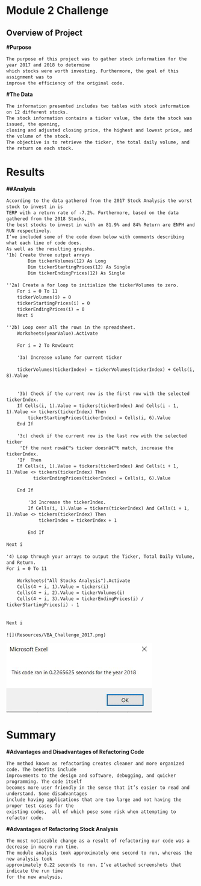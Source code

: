 # Module 2 Challenge

## Overview of Project
**#Purpose**

    The purpose of this project was to gather stock information for the year 2017 and 2018 to determine
    which stocks were worth investing. Furthermore, the goal of this assignment was to 
    improve the efficiency of the original code.

**#The Data**

    The information presented includes two tables with stock information on 12 different stocks. 
    The stock information contains a ticker value, the date the stock was issued, the opening, 
    closing and adjusted closing price, the highest and lowest price, and the volume of the stock. 
    The objective is to retrieve the ticker, the total daily volume, and the return on each stock.

# Results

**##Analysis**

    According to the data gathered from the 2017 Stock Analysis the worst stock to invest in is 
    TERP with a return rate of -7.2%. Furthermore, based on the data gathered from the 2018 Stocks, 
    the best stocks to invest in with an 81.9% and 84% Return are ENPH and RUN respectively. 
    I’ve included some of the code down below with comments describing what each line of code does. 
    As well as the resulting grapshs.
    '1b) Create three output arrays
            Dim tickerVolumes(12) As Long
            Dim tickerStartingPrices(12) As Single
            Dim tickerEndingPrices(12) As Single
    
    ''2a) Create a for loop to initialize the tickerVolumes to zero.
        For i = 0 To 11
        tickerVolumes(i) = 0
        tickerStartingPrices(i) = 0
        tickerEndingPrices(i) = 0
        Next i
        
    ''2b) Loop over all the rows in the spreadsheet.
        Worksheets(yearValue).Activate
    
        For i = 2 To RowCount
    
        '3a) Increase volume for current ticker
        
        tickerVolumes(tickerIndex) = tickerVolumes(tickerIndex) + Cells(i, 8).Value
                
        
        '3b) Check if the current row is the first row with the selected tickerIndex.
        If Cells(i, 1).Value = tickers(tickerIndex) And Cells(i - 1, 1).Value <> tickers(tickerIndex) Then
            tickerStartingPrices(tickerIndex) = Cells(i, 6).Value
        End If
        
        '3c) check if the current row is the last row with the selected ticker
         'If the next rowâ€™s ticker doesnâ€™t match, increase the tickerIndex.
        'If  Then
        If Cells(i, 1).Value = tickers(tickerIndex) And Cells(i + 1, 1).Value <> tickers(tickerIndex) Then
              tickerEndingPrices(tickerIndex) = Cells(i, 6).Value
            
        End If
        
            '3d Increase the tickerIndex.
            If Cells(i, 1).Value = tickers(tickerIndex) And Cells(i + 1, 1).Value <> tickers(tickerIndex) Then
                tickerIndex = tickerIndex + 1
            
            End If
    
    Next i
    
    '4) Loop through your arrays to output the Ticker, Total Daily Volume, and Return.
    For i = 0 To 11
        
        Worksheets("All Stocks Analysis").Activate
        Cells(4 + i, 1).Value = tickers(i)
        Cells(4 + i, 2).Value = tickerVolumes(i)
        Cells(4 + i, 3).Value = tickerEndingPrices(i) / tickerStartingPrices(i) - 1
        
        
    Next i
    
    ![](Resources/VBA_Challenge_2017.png)
 ![](Resources/VBA_Challenge_2018.png)

# Summary

**#Advantages and Disadvantages of Refactoring Code**

    The method known as refactoring creates cleaner and more organized code. The benefits include 
    improvements to the design and software, debugging, and quicker programming. The code itself 
    becomes more user friendly in the sense that it’s easier to read and understand. Some disadvantages 
    include having applications that are too large and not having the proper test cases for the 
    existing codes,  all of which pose some risk when attempting to refactor code.

**#Advantages of Refactoring Stock Analysis**

    The most noticeable change as a result of refactoring our code was a decrease in macro run time. 
    The module analysis took approximately one second to run, whereas the new analysis took 
    approximately 0.22 seconds to run. I’ve attached screenshots that indicate the run time 
    for the new analysis.

